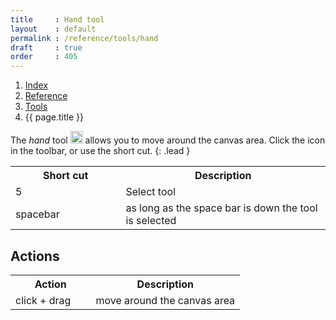 ```yaml
---
title     : Hand tool
layout    : default
permalink : /reference/tools/hand
draft     : true
order     : 405
---
```


<nav aria-label="breadcrumb">
  <ol class="breadcrumb small">
    <li class="breadcrumb-item"><a href="{{ site.url }}">Index</a></li>
    <li class="breadcrumb-item"><a href="../../../reference">Reference</a></li>
    <li class="breadcrumb-item"><a href="../tools/">Tools</a></li>
    <li class="breadcrumb-item active" aria-current="page">{{ page.title }}</li>
  </ol>
</nav>

The *hand* tool <img height="20" src="{{ site.url }}/images/icons/hand.svg"> allows you to move around the canvas area.
Click the icon in the toolbar, or use the short cut.
{: .lead }

<table class='table table-hover'>
<tr>
<th width='35%'>Short cut</th>
<th width='65%'>Description</th>
</tr>
<tr>
<td>5</td>
<td>Select tool</td>
</tr>
<tr>
<td>spacebar</td>
<td>as long as the space bar is down the tool is selected</td>
</tr>
</table>

Actions
-------

<table class='table table-hover'>
<tr>
<th width='35%'>Action</th>
<th width='65%'>Description</th>
</tr>
<tr>
<td>click + drag</td>
<td>move around the canvas area</td>
</tr>
</table>